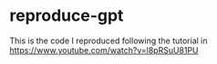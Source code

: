 # reproduce-gpt

This is the code I reproduced following the tutorial in https://www.youtube.com/watch?v=l8pRSuU81PU



